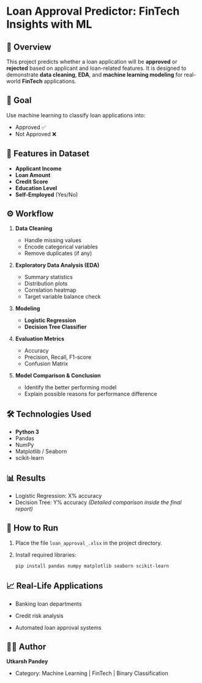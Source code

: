 # Loan Approval Predictor: FinTech Insights with ML

## 📌 Overview

This project predicts whether a loan application will be **approved** or **rejected** based on applicant and loan-related features.
It is designed to demonstrate **data cleaning**, **EDA**, and **machine learning modeling** for real-world **FinTech** applications.

## 🎯 Goal

Use machine learning to classify loan applications into:

* Approved ✅
* Not Approved ❌

## 🧾 Features in Dataset

* **Applicant Income**
* **Loan Amount**
* **Credit Score**
* **Education Level**
* **Self-Employed** (Yes/No)

## ⚙️ Workflow

1. **Data Cleaning**

   * Handle missing values
   * Encode categorical variables
   * Remove duplicates (if any)

2. **Exploratory Data Analysis (EDA)**

   * Summary statistics
   * Distribution plots
   * Correlation heatmap
   * Target variable balance check

3. **Modeling**

   * **Logistic Regression**
   * **Decision Tree Classifier**

4. **Evaluation Metrics**

   * Accuracy
   * Precision, Recall, F1-score
   * Confusion Matrix

5. **Model Comparison & Conclusion**

   * Identify the better performing model
   * Explain possible reasons for performance difference

## 🛠️ Technologies Used

* **Python 3**
* Pandas
* NumPy
* Matplotlib / Seaborn
* scikit-learn

## 📊 Results

* Logistic Regression: X% accuracy
* Decision Tree: Y% accuracy
  *(Detailed comparison inside the final report)*

## 🚀 How to Run

1. Place the file `loan_approval_.xlsx` in the project directory.
2. Install required libraries:

   ```bash
   pip install pandas numpy matplotlib seaborn scikit-learn
   ```

## 📈 Real-Life Applications

* Banking loan departments

* Credit risk analysis

* Automated loan approval systems

## ✍🏼 Author

 **Utkarsh Pandey**
 
* Category: Machine Learning | FinTech | Binary Classification

